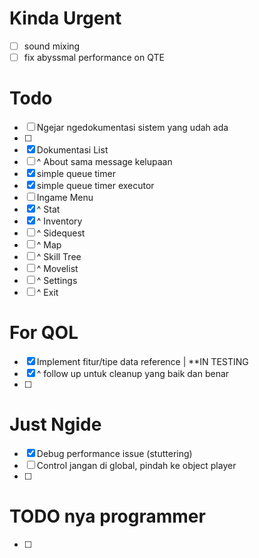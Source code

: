 # Kinda Urgent
- [ ] sound mixing
- [ ] fix abyssmal performance on QTE

# Todo
- [ ] Ngejar ngedokumentasi sistem yang udah ada
- [ ] 
- [x] Dokumentasi List 
- [ ] ^ About sama message kelupaan
- [x] simple queue timer
- [x] simple queue timer executor 
- [ ] Ingame Menu
- [x] ^ Stat
- [x] ^ Inventory
- [ ] ^ Sidequest
- [ ] ^ Map
- [ ] ^ Skill Tree
- [ ] ^ Movelist
- [ ] ^ Settings
- [ ] ^ Exit

# For QOL
- [x] Implement fitur/tipe data reference | **IN TESTING 
- [x] ^ follow up untuk cleanup yang baik dan benar
- [ ] 

# Just Ngide 
- [x] Debug performance issue (stuttering)
- [ ] Control jangan di global, pindah ke object player
- [ ] 

# TODO nya programmer
- [ ] 